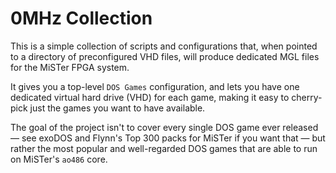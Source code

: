 # 0MHz Collection

This is a simple collection of scripts and configurations that, when pointed to a directory of preconfigured VHD files, will produce dedicated MGL files for the MiSTer FPGA system.

It gives you a top-level `DOS Games` configuration, and lets you have one dedicated virtual hard drive (VHD) for each game, making it easy to cherry-pick just the games you want to have available.

The goal of the project isn't to cover every single DOS game ever released — see exoDOS and Flynn's Top 300 packs for MiSTer if you want that — but rather the most popular and well-regarded DOS games that are able to run on MiSTer's `ao486` core.
